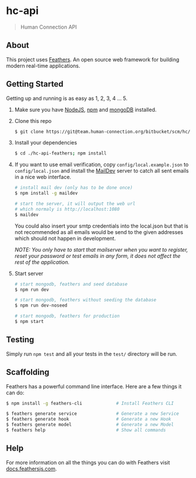 # hc-api

> Human Connection API

## About

This project uses [Feathers](http://feathersjs.com). An open source web framework for building modern real-time applications.

## Getting Started

Getting up and running is as easy as 1, 2, 3, 4 ... 5.

1. Make sure you have [NodeJS](https://nodejs.org/), [npm](https://www.npmjs.com/) and [mongoDB](https://www.mongodb.com/download-center#community)  installed.

2. Clone this repo
    ``` bash
    $ git clone https://git@team.human-connection.org/bitbucket/scm/hc/hc-api-feathers.git
    ```
    
3. Install your dependencies

    ``` bash
    $ cd ./hc-api-feathers; npm install
    ```
    
4. If you want to use email verification, copy `config/local.example.json` to `config/local.json` and install the [MailDev](https://github.com/djfarrelly/MailDev) 
    server to catch all sent emails in a nice web interface. 
    ``` bash
    # install mail dev (only has to be done once)
    $ npm install -g maildev
    
    # start the server, it will output the web url 
    # which normaly is http://localhost:1080
    $ maildev
    ```
    
    You could also insert your smtp credentials into the local.json but that is not recommended as all emails would be send
    to the given addresses which should not happen in development.
    
    *NOTE: You only have to start that mailserver when you want to register, reset your password or test emails in any form, it
           does not affect the rest of the application.*

5. Start server

    ``` bash
    # start mongodb, feathers and seed database
    $ npm run dev
   
    # start mongodb, feathers without seeding the database
    $ npm run dev-noseed
    
    # start mongodb, feathers for production
    $ npm start
    ```

## Testing

Simply run `npm test` and all your tests in the `test/` directory will be run.

## Scaffolding

Feathers has a powerful command line interface. Here are a few things it can do:

``` bash
$ npm install -g feathers-cli             # Install Feathers CLI

$ feathers generate service               # Generate a new Service
$ feathers generate hook                  # Generate a new Hook
$ feathers generate model                 # Generate a new Model
$ feathers help                           # Show all commands
```

## Help

For more information on all the things you can do with Feathers visit [docs.feathersjs.com](http://docs.feathersjs.com).
